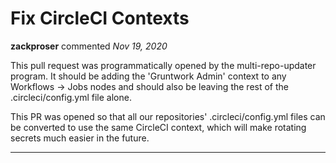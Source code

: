 # Fix CircleCI Contexts

**zackproser** commented *Nov 19, 2020*

This pull request was programmatically opened by the multi-repo-updater program. It should be adding the 'Gruntwork Admin' context to any Workflows -> Jobs nodes and should also be leaving the rest of the .circleci/config.yml file alone. 

 This PR was opened so that all our repositories' .circleci/config.yml files can be converted to use the same CircleCI context, which will make rotating secrets much easier in the future.
<br />
***


